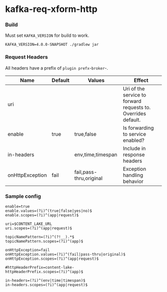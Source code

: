 # kafka-req-xform-http


### Build
Must set `KAFKA_VERSION` for build to work.
```
KAFKA_VERSION=4.0.0-SNAPSHOT ./gradlew jar
```

### Request Headers
All headers have a prefix of `plugin prefx`-`broker`-.  

|Name|Default|Values|Effect|
|---|---|---|---|
|uri|||Uri of the service to forward requests to. Overrides default.|
|enable|true|true,false|Is forwarding to service enabled?|
|in-headers||env,time,timespan|Include in response headers|
|onHttpException|fail|fail,pass-thru,original|Exception handling behavior|

### Sample config
```
enable=true
enable.values=(?i)^(true|false|yes|no)$
enable.scopes=(?i)^(app|request)$

uri=$CONTENT_LAKE_URL
uri.scopes=(?i)^(app|request)$

topicNamePattern=(?i)^(?!__).*$
topicNamePattern.scopes=(?i)^(app)$

onHttpException=fail
onHttpException.values=(?i)^(fail|pass-thru|original)$
onHttpException.scopes=(?i)^(app|request)$

#httpHeaderPrefix=content-lake-
httpHeaderPrefix.scopes=(?i)^(app)$

in-headers=(?i)^(env|time|timespan)$
in-headers.scopes=(?i)^(app|request)$
```
